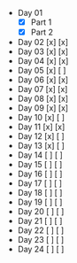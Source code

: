 - Day 01
  - [x] Part 1
  - [x] Part 2
- Day 02 [x] [x]
- Day 03 [x] [x]
- Day 04 [x] [x]
- Day 05 [x] [ ]
- Day 06 [x] [x]
- Day 07 [x] [x]
- Day 08 [x] [x]
- Day 09 [x] [x]
- Day 10 [x] [ ]
- Day 11 [x] [x]
- Day 12 [x] [ ]
- Day 13 [x] [ ]
- Day 14 [ ] [ ]
- Day 15 [ ] [ ]
- Day 16 [ ] [ ]
- Day 17 [ ] [ ]
- Day 18 [ ] [ ]
- Day 19 [ ] [ ]
- Day 20 [ ] [ ]
- Day 21 [ ] [ ]
- Day 22 [ ] [ ]
- Day 23 [ ] [ ]
- Day 24 [ ] [ ]
